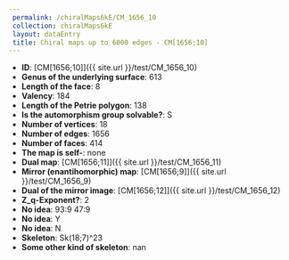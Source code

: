 ```yaml
--- 
 permalink: /chiralMaps6kE/CM_1656_10 
 collection: chiralMaps6kE
 layout: dataEntry
 title: Chiral maps up to 6000 edges - CM[1656;10]
---
```


- **ID**: [CM[1656;10]]({{ site.url }}/test/CM_1656_10)
- **Genus of the underlying surface**: 613
- **Length of the face**: 8
- **Valency**: 184
- **Length of the Petrie polygon**: 138
- **Is the automorphism group solvable?**: S
- **Number of vertices**: 18
- **Number of edges**: 1656
- **Number of faces**: 414
- **The map is self-**: none
- **Dual map**: [CM[1656;11]]({{ site.url }}/test/CM_1656_11)
- **Mirror (enantihomorphic) map**: [CM[1656;9]]({{ site.url }}/test/CM_1656_9)
- **Dual of the mirror image**: [CM[1656;12]]({{ site.url }}/test/CM_1656_12)
- **Z_q-Exponent?**: 2
- **No idea**:  93:9 47:9
- **No idea**: Y
- **No idea**: N
- **Skeleton**: Sk(18;7)^23
- **Some other kind of skeleton**: nan
